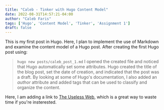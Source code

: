 ```yaml
---
title: "Caleb - Tinker with Hugo Content Model"
date: 2022-08-31T14:57:21-04:00
author: "Caleb Faris"
tags: ['Hugo', 'Content Model', 'Tinker', 'Assignment 1']
draft: false
---
```

This is my first post in Hugo. Here, I plan to implement the use of Markdown and examine the content model of a Hugo post. After creating the first Hugo post using: 
> `hugo new posts/caleb_post_1.md`
I opened the created file and noticed that Hugo automatically set some attributes. Hugo created the title of the blog post, set the date of creation, and indicated that the post was a draft. By looking at some of Hugo's documentation, I also added an *author* attribute and added tags that can be used to classify and organize the content. 

Here, I am adding a link to [The Useless Web](https://theuselessweb.com/), which is a great way to waste time if you're insterested.